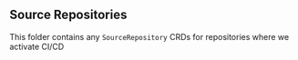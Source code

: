 
## Source Repositories

This folder contains any `SourceRepository` CRDs for repositories where we activate CI/CD 